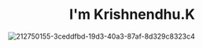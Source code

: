 <h1 align="center">I'm  Krishnendhu.K </h1>

![212750155-3ceddfbd-19d3-40a3-87af-8d329c8323c4](https://github.com/KrishnendhuK/KrishnendhuK/assets/118505697/b9b5edbb-060b-4abe-ae59-fe8bf721b80a)
